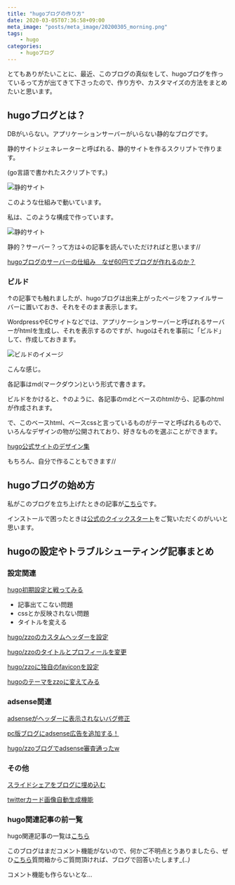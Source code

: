 ```yaml
---
title: "hugoブログの作り方"
date: 2020-03-05T07:36:58+09:00
meta_image: "posts/meta_image/20200305_morning.png"
tags: 
    - hugo
categories: 
    - hugoブログ
---
```


とてもありがたいことに、最近、このブログの真似をして、hugoブログを作っているって方が出てきて下さったので、作り方や、カスタマイズの方法をまとめたいと思います。

## hugoブログとは？

DBがいらない。アプリケーションサーバーがいらない静的なブログです。

静的サイトジェネレーターと呼ばれる、静的サイトを作るスクリプトで作ります。

(go言語で書かれたスクリプトです。)

![静的サイト](../img/hugo-server.png)

このような仕組みで動いています。

私は、このような構成で作っています。

![静的サイト](../img/hugo.png)

静的？サーバー？って方は↓の記事を読んでいただければと思います//

[hugoブログのサーバーの仕組み　なぜ60円でブログが作れるのか？](../20200223_morning/)

### ビルド

↑の記事でも触れましたが、hugoブログは出来上がったページをファイルサーバーに置いておき、それをそのまま表示します。

WordpressやECサイトなどでは、アプリケーションサーバーと呼ばれるサーバーがhtmlを生成し、それを表示するのですが、hugoはそれを事前に「ビルド」して、作成しておきます。

![ビルドのイメージ](../img/hugo-build.png)

こんな感じ。

各記事はmd(マークダウン)という形式で書きます。

ビルドをかけると、↑のように、各記事のmdとベースのhtmlから、記事のhtmlが作成されます。

で、このベースhtml、ベースcssと言っているものがテーマと呼ばれるもので、いろんなデザインの物が公開されており、好きなものを選ぶことができます。

[hugo公式サイトのデザイン集](https://themes.gohugo.io/tags/blog/)

もちろん、自分で作ることもできます//

## hugoブログの始め方

私がこのブログを立ち上げたときの記事が[こちら](../20200212_morning/)です。

インストールで困ったときは[公式のクイックスタート](https://gohugo.io/getting-started/quick-start/)をご覧いただくのがいいと思います。

## hugoの設定やトラブルシューティング記事まとめ

### 設定関連

[hugo初期設定と戦ってみる](../20200212_lunch/)

* 記事出てこない問題
* cssとか反映されない問題
* タイトルを変える

[hugo/zzoのカスタムヘッダーを設定](../20200214_lunch/)

[hugo/zzoのタイトルとプロフィールを変更](../20200213_night/)

[hugo/zzoに独自のfaviconを設定](../20200213_lunch/)

[hugoのテーマをzzoに変えてみる](../20200213_morning/)

### adsense関連

[adsenseがヘッダーに表示されないバグ修正](../20200221_night/)

[pc版ブログにadsense広告を追加する！](../20200219_morning/)

[hugo/zzoブログでadsense審査通ったw](../20200214_night/)

### その他

[スライドシェアをブログに埋め込む](../20200221_night/)

[twitterカード画像自動生成機能](../../categories/twitterカード画像自動生成機能/)


### hugo関連記事の前一覧

hugo関連記事の一覧は[こちら](../../tags/hugo/)

このブログはまだコメント機能がないので、何かご不明点とうありましたら、ぜひ[こちら](https://encr.jp/q)質問箱からご質問頂ければ、ブログで回答いたします_(._.)_

コメント機能も作らないとな…